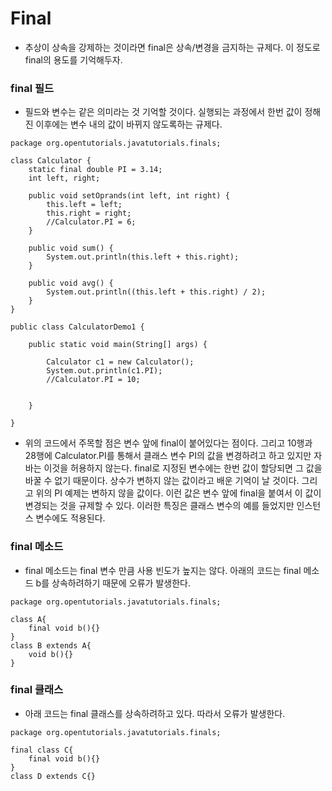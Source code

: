 # Final

* 추상이 상속을 강제하는 것이라면 final은 상속/변경을 금지하는 규제다. 이 정도로 final의 용도를 기억해두자.

### final 필드

* 필드와 변수는 같은 의미라는 것 기억할 것이다. 실행되는 과정에서 한번 값이 정해진 이후에는 변수 내의 값이 바뀌지 않도록하는 규제다.

```
package org.opentutorials.javatutorials.finals;
 
class Calculator {
    static final double PI = 3.14;
    int left, right;
 
    public void setOprands(int left, int right) {
        this.left = left;
        this.right = right;
        //Calculator.PI = 6;
    }
 
    public void sum() {
        System.out.println(this.left + this.right);
    }
 
    public void avg() {
        System.out.println((this.left + this.right) / 2);
    }
}
 
public class CalculatorDemo1 {
 
    public static void main(String[] args) {
 
        Calculator c1 = new Calculator();
        System.out.println(c1.PI);
        //Calculator.PI = 10;
 
 
    }
 
}
```

* 위의 코드에서 주목할 점은 변수 앞에 final이 붙어있다는 점이다. 그리고 10행과 28행에 Calculator.PI를 통해서 클래스 변수 PI의 값을 변경하려고 하고 있지만 자바는 이것을 허용하지 않는다. final로 지정된 변수에는 한번 값이 할당되면 그 값을 바꿀 수 없기 때문이다.
상수가 변하지 않는 값이라고 배운 기억이 날 것이다. 그리고 위의 PI 예제는 변하지 않을 값이다. 이런 값은 변수 앞에 final을 붙여서 이 값이 변경되는 것을 규제할 수 있다. 이러한 특징은 클래스 변수의 예를 들었지만 인스턴스 변수에도 적용된다.

### final 메소드

* final 메소드는 final 변수 만큼 사용 빈도가 높지는 않다. 아래의 코드는 final 메소드 b를 상속하려하기 때문에 오류가 발생한다.

```	
package org.opentutorials.javatutorials.finals;
 
class A{
    final void b(){}
}
class B extends A{
    void b(){}
}
```

### final 클래스

* 아래 코드는 final 클래스를 상속하려하고 있다. 따라서 오류가 발생한다.

```
package org.opentutorials.javatutorials.finals;
 
final class C{
    final void b(){}
}
class D extends C{}
```
